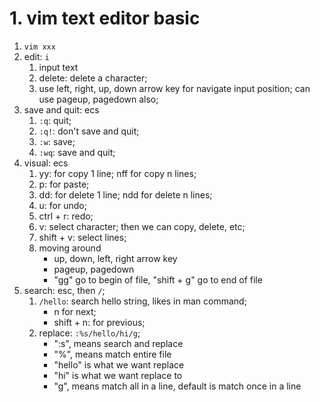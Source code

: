 # 1. vim text editor basic

1. `vim xxx`
1. edit: `i`
    1. input text
    1. delete: delete a character;
    1. use left, right, up, down arrow key for navigate input position; can use pageup, pagedown also;
1. save and quit: ecs
    1. `:q`: quit;
    1. `:q!`: don't save and quit;
    1. `:w`: save;
    1. `:wq`: save and quit;
1. visual: ecs
    1. yy: for copy 1 line; nff for copy n lines;
    1. p: for paste;
    1. dd: for delete 1 line; ndd for delete n lines;
    1. u: for undo;
    1. ctrl + r: redo;
    1. v: select character; then we can copy, delete, etc;
    1. shift + v: select lines;
    1. moving around
        - up, down, left, right arrow key
        - pageup, pagedown
        - "gg" go to begin of file, "shift + g" go to end of file
1. search: esc, then `/`;
    1. `/hello`: search hello string, likes in man command; 
        - n for next;
        - shift + n: for previous;
    1. replace: `:%s/hello/hi/g`;
        - ":s", means search and replace
        - "%", means match entire file
        - "hello" is what we want replace
        - "hi" is what we want replace to
        - "g", means match all in a line, default is match once in a line
